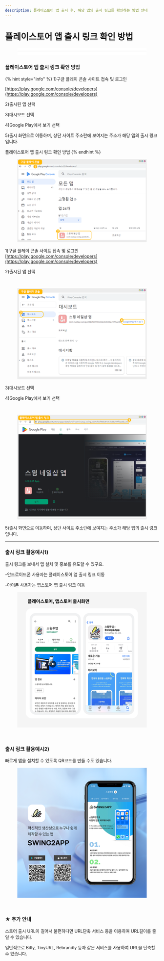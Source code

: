 ```yaml
---
description: 플레이스토어 앱 출시 후, 해당 앱의 출시 링크를 확인하는 방법 안내
---
```


# 플레이스토어 앱 출시 링크 확인 방법   ​

<figure><img src="../../.gitbook/assets/구분선.PNG" alt=""><figcaption></figcaption></figure>

### 플레이스토어 앱 출시 링크 확인 방법

{% hint style="info" %}
1\)구글 플레이 콘솔 사이트 접속 및 로그인

[https://play.google.com/console/developers](https://play.google.com/console/developers)

2\)출시된 앱 선택

3\)대시보드 선택

4\)Google Play에서 보기 선택

5\)출시 화면으로 이동하며, 상단 사이트 주소란에 보여지는 주소가 해당 앱의 출시 링크입니다.

플레이스토어 앱 출시 링크 확인 방법
{% endhint %}



<figure><img src="../../.gitbook/assets/플레이출시1.png" alt=""><figcaption></figcaption></figure>

1\)구글 플레이 콘솔 사이트 접속 및 로그인 [https://play.google.com/console/developers](https://play.google.com/console/developers)

2\)출시된 앱 선택

​

<figure><img src="../../.gitbook/assets/플레이출시2.png" alt=""><figcaption></figcaption></figure>

3\)대시보드 선택

4\)Google Play에서 보기 선택

​

<figure><img src="../../.gitbook/assets/플레이출시링크5.png" alt=""><figcaption></figcaption></figure>

5\)출시 화면으로 이동하며, 상단 사이트 주소란에 보여지는 주소가 해당 앱의 출시 링크입니다.

***



### 출시 링크 활용예시1)

출시 링크를 보내서 앱 설치 및 홍보를 유도할 수 있구요.

\-안드로이드폰 사용자는 플레이스토어 앱 출시 링크 이동

\-아이폰 사용자는 앱스토어 앱 출시 링크 이동

<figure><img src="../../.gitbook/assets/(886)출시링크-활용2.png" alt=""><figcaption></figcaption></figure>

​

### 출시 링크 활용예시2)

빠르게 앱을 설치할 수 있도록 QR코드를 만들 수도 있습니다.

<figure><img src="../../.gitbook/assets/(886)출시링크-활용.png" alt=""><figcaption></figcaption></figure>

​

### ★ 추가 안내

스토어 출시 URL이 길어서 불편하다면 URL단축 서비스 등을 이용하여 URL길이를 줄일 수 있습니다.

일반적으로 Bitly, TinyURL, Rebrandly 등과 같은 서비스를 사용하여 URL을 단축할 수 있습니다.

